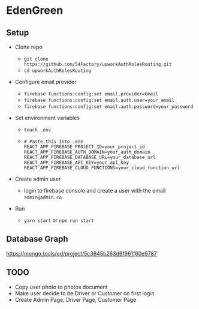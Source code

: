 # EdenGreen

## Setup
- Clone repo
    - `git clone https://github.com/54Factory/upworkAuthRolesRouting.git`
    - `cd upworkAuthRolesRouting`

- Configure email provider
    - `firebase functions:config:set email.provider=Gmail`
    - `firebase functions:config:set email.auth.user=your_email`
    - `firebase functions:config:set email.auth.password=your_password`

- Set environment variables
    - `touch .env`
    - ```
      # Paste this into .env
      REACT_APP_FIREBASE_PROJECT_ID=your_project_id
      REACT_APP_FIREBASE_AUTH_DOMAIN=your_auth_domain
      REACT_APP_FIREBASE_DATABASE_URL=your_database_url
      REACT_APP_FIREBASE_API_KEY=your_api_key
      REACT_APP_FIREBASE_CLOUD_FUNCTIONS=your_cloud_function_url
      ```

- Create admin user
    - login to firebase console and create a user with the email `admin@admin.co`

- Run
    - `yarn start` or `npm run start`

## Database Graph
https://mongo.tools/ed/project/5c3645b263d6f961f60e9787

## TODO
- Copy user photo to photos document
- Make user decide to be Driver or Customer on first login
- Create Admin Page, Driver Page, Customer Page
